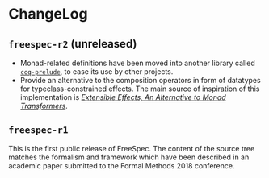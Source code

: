 # ChangeLog

## `freespec-r2` (unreleased)

* Monad-related definitions have been moved into another library called
  [`coq-prelude`](https:github.com/ANSSI-FR/coq-prelude), to ease its use by
  other projects.
* Provide an alternative to the composition operators in form of datatypes for
  typeclass-constrained effects. The main source of inspiration of this
  implementation is *[Extensible Effects, An Alternative to Monad
  Transformers](http://okmij.org/ftp/Haskell/extensible/exteff.pdf)*.

## `freespec-r1`

This is the first public release of FreeSpec. The content of the source tree
matches the formalism and framework which have been described in an academic
paper submitted to the Formal Methods 2018 conference.
